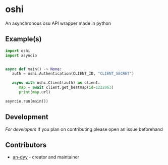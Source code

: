 # oshi
An asynchronous osu API wrapper made in python 

## Example(s)

   ```py
   import oshi
   import asyncio


   async def main() -> None:
      auth = oshi.Authentication(CLIENT_ID, "CLIENT_SECRET")

      async with oshi.Client(auth) as client:
         map = await client.get_beatmap(id=1222063)
         print(map.url)

   asyncio.run(main())
   ```


## Development
_For developers_
If you plan on contributing please open an issue beforehand

## Contributors

- [an-dyy](https://github.com/an-dyy) - creator and maintainer


